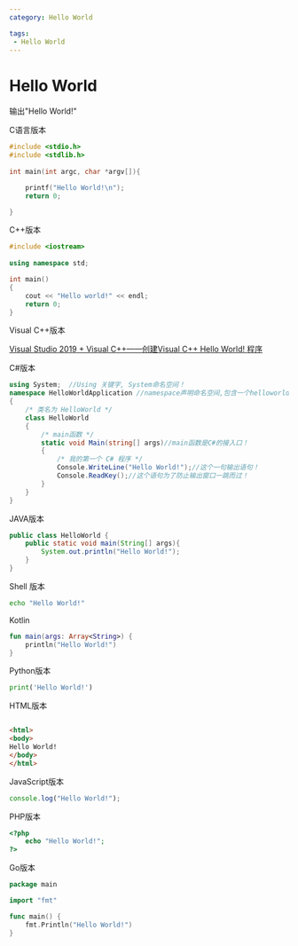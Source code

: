 ```yaml
---
category: Hello World

tags: 
 - Hello World
---
```

# Hello World

输出"Hello World!"

C语言版本

```c
#include <stdio.h>
#include <stdlib.h>
    
int main(int argc, char *argv[]){

    printf("Hello World!\n");
    return 0;

}

```

C++版本

```cpp
#include <iostream>
    
using namespace std;

int main()
{
    cout << "Hello world!" << endl;
    return 0;
}
```

Visual C++版本

[Visual Studio 2019 + Visual C++——创建Visual C++ Hello World! 程序](https://shentuzhigang.blog.csdn.net/article/details/104513395)

C#版本

```csharp
using System;  //Using 关键字, System命名空间！
namespace HelloWorldApplication //namespace声明命名空间,包含一个helloworld的类！
{
    /* 类名为 HelloWorld */
    class HelloWorld  
    {
        /* main函数 */
        static void Main(string[] args)//main函数是C#的接入口！
        {
            /* 我的第一个 C# 程序 */
            Console.WriteLine("Hello World!");//这个一句输出语句！
            Console.ReadKey();//这个语句为了防止输出窗口一跳而过！
        }
    }
}
```

JAVA版本

```java
public class HelloWorld {
    public static void main(String[] args){
        System.out.println("Hello World!");
    }
}
```

Shell 版本

```bash
echo "Hello World!"
```

Kotlin

```kotlin
fun main(args: Array<String>) {
    println("Hello World!")
}
```

Python版本

```python
print('Hello World!')
```

HTML版本

```html

<html>
<body>
Hello World!
</body>
</html>
```

JavaScript版本

```javascript
console.log("Hello World!");
```

PHP版本

```php
<?php
	echo "Hello World!";
?>
```

Go版本

```go
package main

import "fmt"

func main() {
	fmt.Println("Hello World!")
}
```
